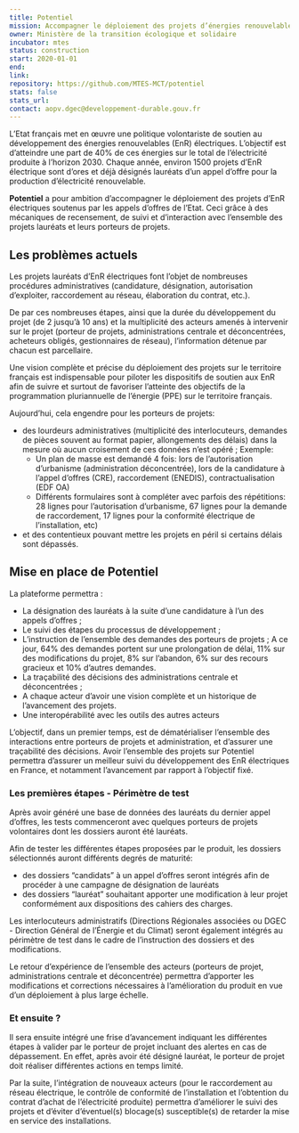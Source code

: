 ```yaml
---
title: Potentiel
mission: Accompagner le déploiement des projets d’énergies renouvelables électriques
owner: Ministère de la transition écologique et solidaire
incubator: mtes
status: construction
start: 2020-01-01
end:
link:
repository: https://github.com/MTES-MCT/potentiel
stats: false
stats_url:
contact: aopv.dgec@developpement-durable.gouv.fr
---
```


L’Etat français met en œuvre une politique volontariste de soutien au développement des énergies renouvelables (EnR) électriques. L’objectif est d’atteindre une part de 40% de ces énergies sur le total de l’électricité produite à l’horizon 2030. Chaque année, environ 1500 projets d’EnR électrique sont d’ores et déjà désignés lauréats d’un appel d’offre pour la production d’électricité renouvelable.

**Potentiel** a pour ambition d’accompagner le déploiement des projets d’EnR électriques soutenus par les appels d’offres de l’Etat. Ceci grâce à des mécaniques de recensement, de suivi et d’interaction avec l’ensemble des projets lauréats et leurs porteurs de projets.

## Les problèmes actuels

Les projets lauréats d’EnR électriques font l’objet de nombreuses procédures administratives (candidature, désignation, autorisation d’exploiter, raccordement au réseau, élaboration du contrat, etc.).  

De par ces nombreuses étapes, ainsi que la durée du développement du projet (de 2 jusqu’à 10 ans) et la multiplicité des acteurs amenés à intervenir sur le projet (porteur de projets, administrations centrale et déconcentrées, acheteurs obligés, gestionnaires de réseau), l’information détenue par chacun est parcellaire.  

Une vision complète et précise du déploiement des projets sur le territoire français est indispensable pour piloter les dispositifs de soutien aux EnR afin de suivre et surtout de favoriser l’atteinte des objectifs de la programmation pluriannuelle de l’énergie (PPE) sur le territoire français.

Aujourd’hui, cela engendre pour les porteurs de projets:
- des lourdeurs administratives (multiplicité des interlocuteurs, demandes de pièces souvent au format papier, allongements des délais) dans la mesure où aucun croisement de ces données n’est opéré ; Exemple:
  - Un plan de masse est demandé 4 fois: lors de l’autorisation d’urbanisme (administration déconcentrée), lors de la candidature à l’appel d’offres (CRE), raccordement (ENEDIS), contractualisation (EDF OA)
  - Différents formulaires sont à compléter avec parfois des répétitions: 28 lignes pour l’autorisation d’urbanisme, 67 lignes pour la demande de raccordement, 17 lignes pour la conformité électrique de l’installation, etc)
- et des contentieux pouvant mettre les projets en péril si certains délais sont dépassés.

## Mise en place de Potentiel

La plateforme permettra  :
- La désignation des lauréats à la suite d’une candidature à l’un des appels d’offres ;
- Le suivi des étapes du processus de développement ;
- L’instruction de l’ensemble des demandes des porteurs de projets ; A ce jour, 64% des demandes portent sur une prolongation de délai, 11% sur des modifications du projet, 8% sur l’abandon, 6% sur des recours gracieux et 10% d’autres demandes.
- La traçabilité des décisions des administrations centrale et déconcentrées ; 
- A chaque acteur d’avoir une vision complète et un historique de l’avancement des projets.
- Une interopérabilité avec les outils des autres acteurs

L’objectif, dans un premier temps, est de dématérialiser l’ensemble des interactions entre porteurs de projets et administration, et d’assurer une traçabilité des décisions. Avoir l’ensemble des projets sur Potentiel permettra d’assurer un meilleur suivi du développement des EnR électriques en France, et notamment l’avancement par rapport à l’objectif fixé.

### Les premières étapes - Périmètre de test

Après avoir généré une base de données des lauréats du dernier appel d’offres, les tests commenceront avec quelques porteurs de projets volontaires dont les dossiers auront été lauréats.  
  
Afin de tester les différentes étapes proposées par le produit, les dossiers sélectionnés auront différents degrés de maturité:
- des dossiers “candidats” à un appel d’offres seront intégrés afin de procéder à une campagne de désignation de lauréats
- des dossiers “lauréat” souhaitant apporter une modification à leur projet conformément aux dispositions des cahiers des charges.  

Les interlocuteurs administratifs (Directions Régionales associées ou DGEC - Direction Général de l’Énergie et du Climat) seront également intégrés au périmètre de test dans le cadre de l’instruction des dossiers et des modifications.  
  
Le retour d’expérience de l’ensemble des acteurs (porteurs de projet, administrations centrale et déconcentrée) permettra d’apporter les modifications et corrections nécessaires à l’amélioration du produit en vue d’un déploiement à plus large échelle. 

### Et ensuite ?

Il sera ensuite intégré une frise d’avancement indiquant les différentes étapes à valider par le porteur de projet incluant des alertes en cas de dépassement. En effet, après avoir été désigné lauréat, le porteur de projet doit réaliser différentes actions en temps limité.  

Par la suite, l’intégration de nouveaux acteurs (pour le raccordement au réseau électrique, le contrôle de conformité de l’installation et l’obtention du contrat d’achat de l’électricité produite) permettra d’améliorer le suivi des projets et d’éviter d’éventuel(s) blocage(s) susceptible(s) de retarder la mise en service des installations.  
